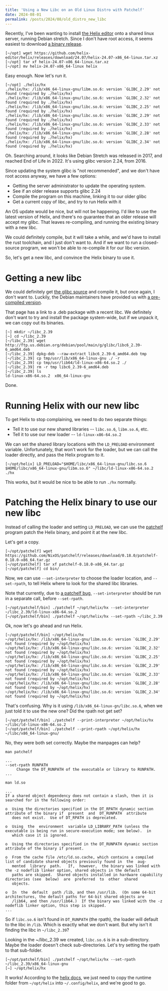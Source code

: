 ```yaml
---
title: 'Using a New Libc on an Old Linux Distro with Patchelf'
date: 2024-08-01
permalink: /posts/2024/08/old_distro_new_libc
---
```


Recently, I've been wanting to install [the Helix editor](https://helix-editor.com) onto a shared linux server, running Debian stretch.
Since I don't have root access, it seems easiest to download
[a binary release](https://github.com/helix-editor/helix/releases).

```
[~/opt] wget https://github.com/helix-editor/helix/releases/download/24.07/helix-24.07-x86_64-linux.tar.xz
[~/opt] tar xf helix-24.07-x86_64-linux.tar.xz
[~/opt] mv helix-24.07-x86_64-linux helix
```

Easy enough. Now let's run it.

```
[~/opt] ./helix/hx
./helix/hx: /lib/x86_64-linux-gnu/libm.so.6: version `GLIBC_2.29' not found (required by ./helix/hx)
./helix/hx: /lib/x86_64-linux-gnu/libc.so.6: version `GLIBC_2.32' not found (required by ./helix/hx)
./helix/hx: /lib/x86_64-linux-gnu/libc.so.6: version `GLIBC_2.25' not found (required by ./helix/hx)
./helix/hx: /lib/x86_64-linux-gnu/libc.so.6: version `GLIBC_2.29' not found (required by ./helix/hx)
./helix/hx: /lib/x86_64-linux-gnu/libc.so.6: version `GLIBC_2.33' not found (required by ./helix/hx)
./helix/hx: /lib/x86_64-linux-gnu/libc.so.6: version `GLIBC_2.28' not found (required by ./helix/hx)
./helix/hx: /lib/x86_64-linux-gnu/libc.so.6: version `GLIBC_2.34' not found (required by ./helix/hx)
```

Oh. Searching around, it looks like Debian Stretch was released in 2017,
 and reached End of Life in 2022. It's using glibc version 2.24, from 2016.

Since updating the system glibc is "not recommended", and we don't have root access anyway, we have a few options:
- Getting the server administrator to update the operating system.
- See if an older release supports glibc 2.24
- Compile the program on this machine, linking it to our older glibc
- Get a current copy of libc, and try to run Helix with it

An OS update would be nice, but will not be happening. 
I'd like to use the latest version of Helix, and there's no guarantee that an older release will accept my glibc.
That leaves re-compiling, and running the existing binary with a new libc.

We could definitely compile, but it will take a while, and we'd have to install the rust toolchain, and I just don't want to.
And if we want to run a closed-source program, we won't be able to re-compile it for our libc version.

So, let's get a new libc, and convince the Helix binary to use it.

# Getting a new libc

We could definitely get [the glibc source](https://ftp.gnu.org/gnu/glibc/) and compile it,
 but once again, I don't want to.
Luckily, the Debian maintainers have provided us with [a pre-compiled version](https://packages.debian.org/en/sid/libc6).

That page has a link to a .deb package with a recent libc.
We definitely don't want to try and install the package system-wide, but if we unpack it, we can copy out its binaries.

```
[~] mkdir ~/libc_2.39
[~] cd ~/libc_2.39
[~/libc_2.39] wget http://ftp.us.debian.org/debian/pool/main/g/glibc/libc6_2.39-6_amd64.deb
[~/libc_2.39] dpkg-deb --raw-extract libc6_2.39-6_amd64.deb tmp
[~/libc_2.39] cp tmp/usr/lib/x86_64-linux-gnu ./ -r
[~/libc_2.39] cp tmp/usr/lib64/ld-linux-x86-64.so.2 ./
[~/libc_2.39] rm -r tmp libc6_2.39-6_amd64.deb
[~/libc_2.39] ls
ld-linux-x86-64.so.2  x86_64-linux-gnu
```

Done.

# Running Helix with our new libc

To get Helix to stop complaining, we need to do two separate things:
- Tell it to use our new shared libraries -- `libc.so.6`, `libm.so.6`, etc.
- Tell it to use our new loader -- `ld-linux-x86-64.so.2`

We can set the shared library locations with the `LD_PRELOAD` environment variable.
Unfortunately, that won't work for the loader, but we can call the loader directly, and pass the Helix program to it.

```
[~/opt/helix] LD_PRELOAD="$HOME/libc/x86_64-linux-gnu/libc.so.6 $HOME/libc/x86_64-linux-gnu/libm.so.6" ~/libc/ld-linux-x86-64.so.2 ./hx
```

This works, but it would be nice to be able to run `./hx` normally.

# Patching the Helix binary to use our new libc

Instead of calling the loader and setting `LD_PRELOAD`, we can use the [patchelf](https://github.com/NixOS/patchelf) program patch the Helix binary,
and point it at the new libc.

Let's get a copy.

```
[~/opt/patchelf] wget https://github.com/NixOS/patchelf/releases/download/0.18.0/patchelf-0.18.0-x86_64.tar.gz
[~/opt/patchelf] tar xf patchelf-0.18.0-x86_64.tar.gz
[~/opt/patchelf] cd bin/
```

Now, we can use `--set-interpreter` to choose the loader location, and `--set-rpath`, to tell Helix where to look for the
shared libc libraries.

Note that currently, due to [a patchelf bug](https://github.com/NixOS/patchelf/issues/524), 
`--set-interpreter` should be run in a separate call, before `--set-rpath`.

```
[~/opt/patchelf/bin] ./patchelf ~/opt/helix/hx --set-interpreter ~/libc_2.39/ld-linux-x86-64.so.2
[~/opt/patchelf/bin] ./patchelf ~/opt/helix/hx --set-rpath ~/libc_2.39
```

Ok, now let's go ahead and run Helix.

```
[~/opt/patchelf/bin] ~/opt/helix/hx
~/opt/helix/hx: /lib/x86_64-linux-gnu/libm.so.6: version `GLIBC_2.29' not found (required by ~/opt/helix/hx)
~/opt/helix/hx: /lib/x86_64-linux-gnu/libc.so.6: version `GLIBC_2.32' not found (required by ~/opt/helix/hx)
~/opt/helix/hx: /lib/x86_64-linux-gnu/libc.so.6: version `GLIBC_2.25' not found (required by ~/opt/helix/hx)
~/opt/helix/hx: /lib/x86_64-linux-gnu/libc.so.6: version `GLIBC_2.29' not found (required by ~/opt/helix/hx)
~/opt/helix/hx: /lib/x86_64-linux-gnu/libc.so.6: version `GLIBC_2.33' not found (required by ~/opt/helix/hx)
~/opt/helix/hx: /lib/x86_64-linux-gnu/libc.so.6: version `GLIBC_2.28' not found (required by ~/opt/helix/hx)
~/opt/helix/hx: /lib/x86_64-linux-gnu/libc.so.6: version `GLIBC_2.34' not found (required by ~/opt/helix/hx)
```

That's confusing. Why is it using `/lib/x86_64-linux-gn/libc.so.6`, when we just told it to use the new one?
Did the rpath not get set?

```
[~/opt/patchelf/bin] ./patchelf --print-interpreter ~/opt/helix/hx
~/libc/ld-linux-x86-64.so.2
[~/opt/patchelf/bin] ./patchelf --print-rpath ~/opt/helix/hx
~/libc/x86_64-linux-gnu/
```

No, they were both set correctly. Maybe the manpages can help?

```
man patchelf

...
--set-rpath RUNPATH
     Change the DT_RUNPATH of the executable or library to RUNPATH.
...
```

```
man ld.so

...
If a shared object dependency does not contain a slash, then it is searched for in the following order:

o  Using the directories specified in the DT_RPATH dynamic section attribute of the binary if  present  and  DT_RUNPATH  attribute
   does not exist.  Use of DT_RPATH is deprecated.

o  Using  the  environment  variable LD_LIBRARY_PATH (unless the executable is being run in secure-execution mode; see below).  in
   which case it is ignored.

o  Using the directories specified in the DT_RUNPATH dynamic section attribute of the binary if present.

o  From the cache file /etc/ld.so.cache, which contains a compiled list of candidate shared objects previously found in  the  aug‐
   mented  library  path.   If,  however,  the binary was linked with the -z nodeflib linker option, shared objects in the default
   paths are skipped.  Shared objects installed in hardware capability directories (see  below)  are  preferred  to  other  shared
   objects.

o  In  the  default  path /lib, and then /usr/lib.  (On some 64-bit architectures, the default paths for 64-bit shared objects are
   /lib64, and then /usr/lib64.)  If the binary was linked with the -z nodeflib linker option, this step is skipped.
...
```

So if `libc.so.6` isn't found in `DT_RUNPATH` (the rpath), the loader will default to the libc in `/lib`. Which is exactly what we don't want.
But why isn't it finding the libc in `~/libc_2.39`?

Looking in the ~/libc_2.39 we created, `libc.so.6` is in a sub-directory. Maybe the loader doesn't check sub-directories.
 Let's try setting the rpath to that sub-folder.

```
[~/opt/patchelf/bin] ./patchelf ~/opt/helix/hx --set-rpath ~/libc_2.39/x86_64-linux-gnu
[~] ~/opt/helix/hx
```

It works! According to the [helix docs](https://docs.helix-editor.com/install.html), we just need to copy the runtime folder from `~/opt/helix`
into `~/.config/helix`, and we're good to go.

